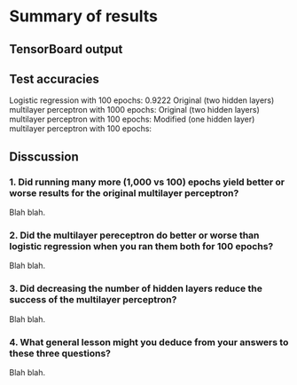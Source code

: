 # Summary of results

## TensorBoard output


## Test accuracies
Logistic regression with 100 epochs: 0.9222
Original (two hidden layers) multilayer perceptron with 1000 epochs: 
Original (two hidden layers) multilayer perceptron with 100 epochs: 
Modified (one hidden layer) multilayer perceptron with 100 epochs: 

## Disscussion

### 1. Did running many more (1,000 vs 100) epochs yield better or worse results for the original multilayer perceptron?

Blah blah.

### 2. Did the multilayer pereceptron do better or worse than logistic regression when you ran them both for 100 epochs?

Blah blah.

### 3. Did decreasing the number of hidden layers reduce the success of the multilayer perceptron?

Blah blah.

### 4. What general lesson might you deduce from your answers to these three questions?

Blah blah.


